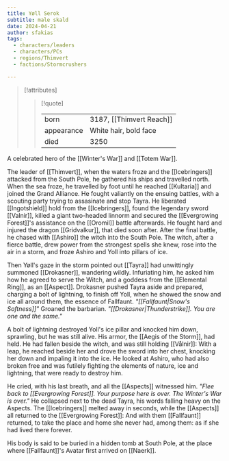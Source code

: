 ```yaml
---
title: Yøll Serok
subtitle: male skald
date: 2024-04-21
author: sfakias
tags:
  - characters/leaders
  - characters/PCs
  - regions/Thimvert
  - factions/Stormcrushers

---
```

> [!attributes]
> 
> > [!quote]
> >
> > | | |
> > | --- | --- |
> > | born | 3187, [[Thimvert Reach]] |
> > | appearance | White hair, bold face |
> > | died | 3250 |

A celebrated hero of the [[Winter's War]] and [[Totem War]].

The leader of [[Thimvert]], when the waters froze and the [[Icebringers]] attacked from the South Pole, he gathered his ships and travelled north. When the sea froze, he travelled by foot until he reached [[Kultaria]] and joined the Grand Alliance. He fought valiantly on the ensuing battles, with a scouting party trying to assasinate and stop Tayra. He liberated [[Ingotshield]] hold from the [[Icebringers]], found the legendary sword [[Valnir]], killed a giant two-headed linnorm and secured the [[Evergrowing Forest]]'s assistance on the [[Oromil]] battle afterwards. He fought hard and injured the dragon [[Gridvalkur]], that died soon after. After the final battle, he chased with [[Ashiro]] the witch into the South Pole. The witch, after a fierce battle, drew power from the strongest spells she knew, rose into the air in a storm, and froze Ashiro and Yoll into pillars of ice.

Then Yøll's gaze in the storm pointed out [[Tayra]] had unwittingly summoned [[Drokasner]], wandering wildly. Infuriating him, he asked him how he agreed to serve the Witch, and a goddess from the [[Elemental Ring]], as an [[Aspect]]. Drokasner pushed Tayra aside and prepared, charging a bolt of lightning, to finish off Yoll, when he showed the snow and ice all around them, the essence of Fallfaunt. _"[[Fallfaunt|Snow's Softness]]"_ Groaned the barbarian. _"[[Drokasner|Thunderstrike]]. You are one and the same."_

A bolt of lightning destroyed Yoll's ice pillar and knocked him down, sprawling, but he was still alive. His armor, the [[Aegis of the Storm]], had held. He had fallen beside the witch, and was still holding [[Vålnir]]: With a leap, he reached beside her and drove the sword into her chest, knocking her down and impaling it into the ice. He looked at Ashiro, who had also broken free and was futilely fighting the elements of nature, ice and lightning, that were ready to destroy him.

He cried, with his last breath, and all the [[Aspects]] witnessed him. _"Flee back to [[Evergrowing Forest]]. Your purpose here is over. The Winter's War is over."_ He collapsed next to the dead Tayra, his words falling heavy on the Aspects. The [[Icebringers]] melted away in seconds, while the [[Aspects]] all returned to the [[Evergrowing Forest]]: And with them [[Fallfaunt]] returned, to take the place and home she never had, among them: as if she had lived there forever.

His body is said to be buried in a hidden tomb at South Pole, at the place where [[Fallfaunt]]'s Avatar first arrived on [[Naerk]].